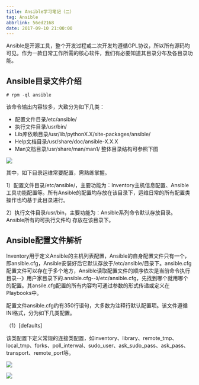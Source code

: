 ```yaml
---
title: Ansible学习笔记（二）
tag: Ansible
abbrlink: 56ed2168
date: 2017-09-10 21:00:00
---
```


Ansible是开源工具，整个开发过程或二次开发均遵循GPL协议，所以所有源码均可见。作为一款日常工作所需的核心软件，我们有必要知道其目录分布及各目录功能。

<!--more-->

## Ansible目录文件介绍

```
# rpm -ql ansible
```

该命令输出内容较多，大致分为如下几类：

- 配置文件目录/etc/ansible/
- 执行文件目录/usr/bin/
- Lib库依赖目录/usr/lib/pythonX.X/site-packages/ansible/
- Help文档目录/usr/share/doc/ansible-X.X.X
- Man文档目录/usr/share/man/man1/
整体目录结构可参照下图

![](/images/ansible3.png)

其中，如下目录运维常要配置，需熟练掌握。

1）配置文件目录/etc/ansible/，主要功能为：Inventory主机信息配置、Ansible工具功能配置等。所有Ansible的配置均存放在该目录下，运维日常的所有配置类操作也均基于此目录进行。

2）执行文件目录/usr/bin，主要功能为：Ansible系列命令默认存放目录。Ansible所有的可执行文件均 存放在该目录下。

## Ansible配置文件解析

Inventory用于定义Ansible的主机列表配置，Ansible的自身配置文件只有一个，即ansible.cfg，Ansible安装好后它默认存放于/etc/ansible/目录下。ansible.cfg配置文件可以存在于多个地方，Ansible读取配置文件的顺序依次是当前命令执行目录--》用户家目录下的.ansible.cfg--》/etc/ansible.cfg，先找到哪个就用哪个的配置。其ansile.cfg配置的所有内容均可通过参数的形式传递或定义在Playbooks中。

配置文件ansible.cfg约有350行语句，大多数为注释行默认配置项。该文件遵循INI格式，分为如下几类配置。

（1）[defaults]

该类配置下定义常规的连接类配置，如inventory、library、remote_tmp、local_tmp、forks、poll_interwal、sudo_user、ask_sudo_pass、ask_pass、transport、remote_port等。

![](/images/ansible4.png)

![](/images/ansible5.png)









